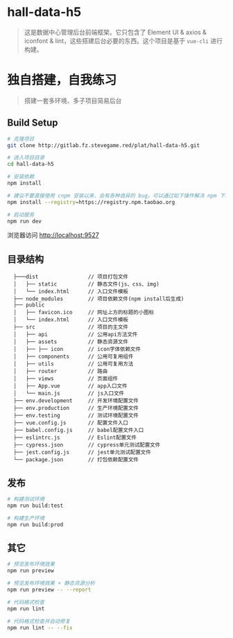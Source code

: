# hall-data-h5

> 这是数据中心管理后台前端框架。它只包含了 Element UI & axios & iconfont & lint，这些搭建后台必要的东西。这个项目是基于 `vue-cli` 进行构建。

# 独自搭建，自我练习

> 搭建一套多环境、多子项目简易后台

## Build Setup

```bash
# 克隆项目
git clone http://gitlab.fz.stevegame.red/plat/hall-data-h5.git

# 进入项目目录
cd hall-data-h5

# 安装依赖
npm install

# 建议不要直接使用 cnpm 安装以来，会有各种诡异的 bug。可以通过如下操作解决 npm 下载速度慢的问题
npm install --registry=https://registry.npm.taobao.org

# 启动服务
npm run dev
```

浏览器访问 [http://localhost:9527](http://localhost:9527)

## 目录结构

```
  ├───dist                // 项目打包文件
  │   ├── static          // 静态文件(js、css、img)
  │   └── index.html      // 入口文件模板
  ├── node_modules        // 项目依赖文件(npm install后生成)
  ├── public              
  │   ├── favicon.ico     // 网址上方的标题的小图标
  │   └── index.html      // 入口文件模板
  ├── src                 // 项目的主文件
  │   ├── api             // 公用api方法文件
  │   ├── assets          // 静态资源文件
  │   ├── ├── icon        // icon字体依赖文件
  │   ├── components      // 公用可复用组件
  │   ├── utils           // 公用可复用方法
  │   ├── router          // 路由
  │   ├── views           // 页面组件
  │   ├── App.vue         // app入口文件
  │   └── main.js         // js入口文件
  ├── env.development     // 开发环境配置文件
  ├── env.production      // 生产环境配置文件
  ├── env.testing         // 测试环境配置文件
  ├── vue.config.js       // 配置文件入口
  ├── babel.config.js     // babel配置文件入口
  ├── eslintrc.js         // Eslint配置文件
  ├── cypress.json        // cypress单元测试配置文件
  ├── jest.config.js      // jest单元测试配置文件
  └── package.json        // 打包依赖配置文件
```

## 发布

```bash
# 构建测试环境
npm run build:test

# 构建生产环境
npm run build:prod
```

## 其它

```bash
# 预览发布环境效果
npm run preview

# 预览发布环境效果 + 静态资源分析
npm run preview -- --report

# 代码格式检查
npm run lint

# 代码格式检查并自动修复
npm run lint -- --fix
```
